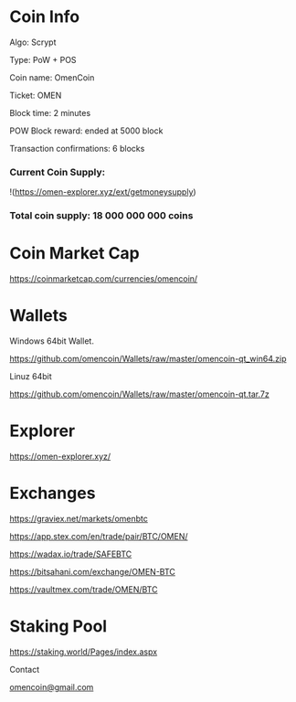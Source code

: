 # Coin Info

Algo: Scrypt

Type: PoW + POS

Coin name: OmenCoin

Ticket: OMEN

Block time: 2 minutes

POW Block reward: ended at 5000 block

Transaction confirmations: 6 blocks

### Current Coin Supply:
 
!(https://omen-explorer.xyz/ext/getmoneysupply)


### Total coin supply: 18 000 000 000 coins

# Coin Market Cap

https://coinmarketcap.com/currencies/omencoin/

# Wallets

Windows 64bit Wallet.

https://github.com/omencoin/Wallets/raw/master/omencoin-qt_win64.zip

Linuz 64bit 

https://github.com/omencoin/Wallets/raw/master/omencoin-qt.tar.7z

# Explorer

https://omen-explorer.xyz/

# Exchanges

https://graviex.net/markets/omenbtc

https://app.stex.com/en/trade/pair/BTC/OMEN/

https://wadax.io/trade/SAFEBTC

https://bitsahani.com/exchange/OMEN-BTC

https://vaultmex.com/trade/OMEN/BTC


# Staking Pool

https://staking.world/Pages/index.aspx


Contact

omencoin@gmail.com
